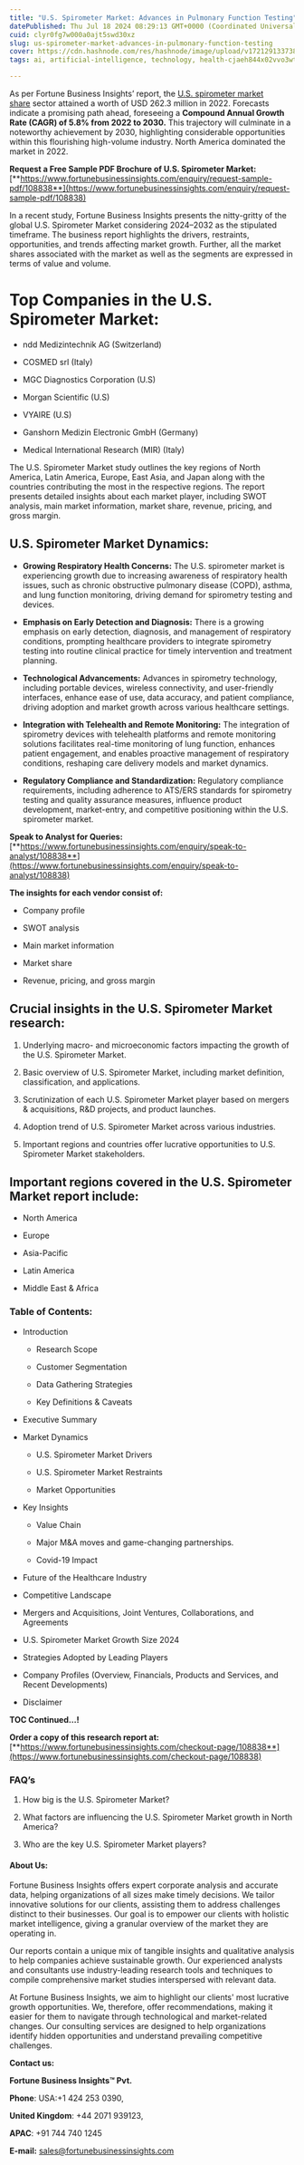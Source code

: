 ```yaml
---
title: "U.S. Spirometer Market: Advances in Pulmonary Function Testing"
datePublished: Thu Jul 18 2024 08:29:13 GMT+0000 (Coordinated Universal Time)
cuid: clyr0fg7w000a0ajt5swd30xz
slug: us-spirometer-market-advances-in-pulmonary-function-testing
cover: https://cdn.hashnode.com/res/hashnode/image/upload/v1721291337389/9ca86292-8bf4-4616-9d72-8a09e169c8c5.png
tags: ai, artificial-intelligence, technology, health-cjaeh844x02vvo3wtj5r2s75q, healthcare

---
```


As per Fortune Business Insights’ report, the [U.S. spirometer market share](https://www.fortunebusinessinsights.com/u-s-spirometer-market-108838) sector attained a worth of USD 262.3 million in 2022. Forecasts indicate a promising path ahead, foreseeing a **Compound Annual Growth Rate (CAGR) of 5.8% from 2022 to 2030.** This trajectory will culminate in a noteworthy achievement by 2030, highlighting considerable opportunities within this flourishing high-volume industry. North America dominated the market in 2022.

**Request a Free Sample PDF Brochure of U.S. Spirometer Market:** [**https://www.fortunebusinessinsights.com/enquiry/request-sample-pdf/108838**](https://www.fortunebusinessinsights.com/enquiry/request-sample-pdf/108838)

In a recent study, Fortune Business Insights presents the nitty-gritty of the global U.S. Spirometer Market considering 2024–2032 as the stipulated timeframe. The business report highlights the drivers, restraints, opportunities, and trends affecting market growth. Further, all the market shares associated with the market as well as the segments are expressed in terms of value and volume.

# **Top Companies in the U.S. Spirometer Market:**

* ndd Medizintechnik AG (Switzerland)
    
* COSMED srl (Italy)
    
* MGC Diagnostics Corporation (U.S)
    
* Morgan Scientific (U.S)
    
* VYAIRE (U.S)
    
* Ganshorn Medizin Electronic GmbH (Germany)
    
* Medical International Research (MIR) (Italy)
    

The U.S. Spirometer Market study outlines the key regions of North America, Latin America, Europe, East Asia, and Japan along with the countries contributing the most in the respective regions. The report presents detailed insights about each market player, including SWOT analysis, main market information, market share, revenue, pricing, and gross margin.

## U.S. Spirometer Market **Dynamics**:

* **Growing Respiratory Health Concerns:** The U.S. spirometer market is experiencing growth due to increasing awareness of respiratory health issues, such as chronic obstructive pulmonary disease (COPD), asthma, and lung function monitoring, driving demand for spirometry testing and devices.
    
* **Emphasis on Early Detection and Diagnosis:** There is a growing emphasis on early detection, diagnosis, and management of respiratory conditions, prompting healthcare providers to integrate spirometry testing into routine clinical practice for timely intervention and treatment planning.
    
* **Technological Advancements:** Advances in spirometry technology, including portable devices, wireless connectivity, and user-friendly interfaces, enhance ease of use, data accuracy, and patient compliance, driving adoption and market growth across various healthcare settings.
    
* **Integration with Telehealth and Remote Monitoring:** The integration of spirometry devices with telehealth platforms and remote monitoring solutions facilitates real-time monitoring of lung function, enhances patient engagement, and enables proactive management of respiratory conditions, reshaping care delivery models and market dynamics.
    
* **Regulatory Compliance and Standardization:** Regulatory compliance requirements, including adherence to ATS/ERS standards for spirometry testing and quality assurance measures, influence product development, market-entry, and competitive positioning within the U.S. spirometer market.
    

**Speak to Analyst for Queries:** [**https://www.fortunebusinessinsights.com/enquiry/speak-to-analyst/108838**](https://www.fortunebusinessinsights.com/enquiry/speak-to-analyst/108838)

**The insights for each vendor consist of:**

* Company profile
    
* SWOT analysis
    
* Main market information
    
* Market share
    
* Revenue, pricing, and gross margin
    

## **Crucial insights in the U.S. Spirometer Market research:**

1. Underlying macro- and microeconomic factors impacting the growth of the U.S. Spirometer Market.
    
2. Basic overview of U.S. Spirometer Market, including market definition, classification, and applications.
    
3. Scrutinization of each U.S. Spirometer Market player based on mergers & acquisitions, R&D projects, and product launches.
    
4. Adoption trend of U.S. Spirometer Market across various industries.
    
5. Important regions and countries offer lucrative opportunities to U.S. Spirometer Market stakeholders.
    

## **Important regions covered in the U.S. Spirometer Market report include:**

* North America
    
* Europe
    
* Asia-Pacific
    
* Latin America
    
* Middle East & Africa
    

### **Table of Contents:**

* Introduction
    
    * Research Scope
        
    * Customer Segmentation
        
    * Data Gathering Strategies
        
    * Key Definitions & Caveats
        
* Executive Summary
    
* Market Dynamics
    
    * U.S. Spirometer Market Drivers
        
    * U.S. Spirometer Market Restraints
        
    * Market Opportunities
        
* Key Insights
    
    * Value Chain
        
    * Major M&A moves and game-changing partnerships.
        
    * Covid-19 Impact
        
* Future of the Healthcare Industry
    
* Competitive Landscape
    
* Mergers and Acquisitions, Joint Ventures, Collaborations, and Agreements
    
* U.S. Spirometer Market Growth Size 2024
    
* Strategies Adopted by Leading Players
    
* Company Profiles (Overview, Financials, Products and Services, and Recent Developments)
    
* Disclaimer
    

**TOC Continued…!**

**Order a copy of this research report at:** [**https://www.fortunebusinessinsights.com/checkout-page/108838**](https://www.fortunebusinessinsights.com/checkout-page/108838)

### **FAQ’s**

1. How big is the U.S. Spirometer Market?
    
2. What factors are influencing the U.S. Spirometer Market growth in North America?
    
3. Who are the key U.S. Spirometer Market players?
    

#### **About Us:**

Fortune Business Insights offers expert corporate analysis and accurate data, helping organizations of all sizes make timely decisions. We tailor innovative solutions for our clients, assisting them to address challenges distinct to their businesses. Our goal is to empower our clients with holistic market intelligence, giving a granular overview of the market they are operating in.

Our reports contain a unique mix of tangible insights and qualitative analysis to help companies achieve sustainable growth. Our experienced analysts and consultants use industry-leading research tools and techniques to compile comprehensive market studies interspersed with relevant data.

At Fortune Business Insights, we aim to highlight our clients' most lucrative growth opportunities. We, therefore, offer recommendations, making it easier for them to navigate through technological and market-related changes. Our consulting services are designed to help organizations identify hidden opportunities and understand prevailing competitive challenges.

**Contact us:**

**Fortune Business Insights™ Pvt.**

**Phone**: USA:+1 424 253 0390,

**United Kingdom**: +44 2071 939123,

**APAC**: +91 744 740 1245

**E-mail:** [sales@fortunebusinessinsights.com](mailto:sales@fortunebusinessinsights.com)